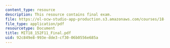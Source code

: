 ```yaml
---
content_type: resource
description: This resource contains final exam.
file: https://ol-ocw-studio-app-production.s3.amazonaws.com/courses/18-152-introduction-to-partial-differential-equations-fall-2011/92c849e8993edde3cf3006b0556e685a_MIT18_152F11_Final.pdf
file_type: application/pdf
resourcetype: Document
title: MIT18_152F11_Final.pdf
uid: 92c849e8-993e-dde3-cf30-06b0556e685a
---
```

